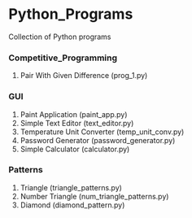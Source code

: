 # Python_Programs

Collection of Python programs

### Competitive_Programming
1. Pair With Given Difference (prog_1.py)

### GUI
1. Paint Application (paint_app.py)
2. Simple Text Editor (text_editor.py)
3. Temperature Unit Converter (temp_unit_conv.py)
4. Password Generator (password_generator.py)
5. Simple Calculator (calculator.py)

### Patterns
1. Triangle (triangle_patterns.py)
2. Number Triangle (num_triangle_patterns.py)
3. Diamond (diamond_pattern.py)

